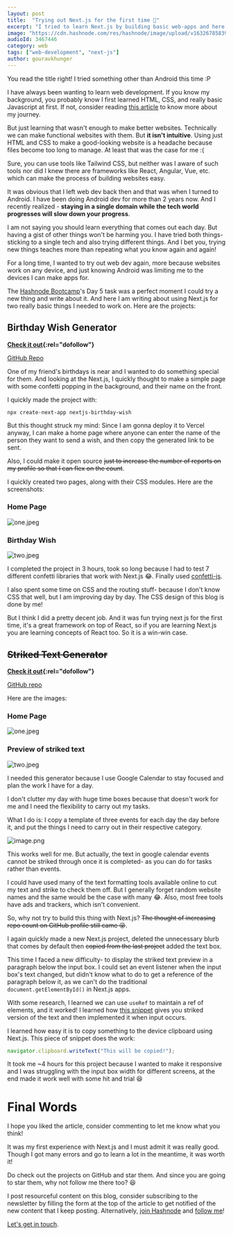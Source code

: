 ```yaml
---
layout: post
title:  "Trying out Next.js for the first time 🤯"
excerpt: "I tried to learn Next.js by building basic web-apps and here's my reaction."
image: "https://cdn.hashnode.com/res/hashnode/image/upload/v1632678583912/7LS_JbQIY.png"
audioId: 3467446
category: web
tags: ["web-development", "next-js"]
author: gouravkhunger
---
```


You read the title right! I tried something other than Android this time :P

I have always been wanting to learn web development. If you know my background, you probably know I first learned HTML, CSS, and really basic Javascript at first. If not, consider reading [this article](/3-years-of-blogging) to know more about my journey.

But just learning that wasn't enough to make better websites. Technically we can make functional websites with them. But **it isn't intuitive**. Using just HTML and CSS to make a good-looking website is a headache because files become too long to manage. At least that was the case for me :(

Sure, you can use tools like Tailwind CSS, but neither was I aware of such tools nor did I knew there are frameworks like React, Angular, Vue, etc. which can make the process of building websites easy.

It was obvious that I left web dev back then and that was when I turned to Android. I have been doing Android dev for more than 2 years now. And I recently realized - **staying in a single domain while the tech world progresses will slow down your progress**.

I am not saying you should learn everything that comes out each day. But having a gist of other things won't be harming you. I have tried both things- sticking to a single tech and also trying different things. And I bet you, trying new things teaches more than repeating what you know again and again!

For a long time, I wanted to try out web dev again, more because websites work on any device, and just knowing Android was limiting me to the devices I can make apps for.

The [Hashnode Bootcamp](https://hashnode.com/bootcamp)'s Day 5 task was a perfect moment I could try a new thing and write about it. And here I am writing about using Next.js for two really basic things I needed to work on. Here are the projects:

## Birthday Wish Generator

**[Check it out](https://hbdwish.ml){:rel="dofollow"}**

[GitHub Repo](https://github.com/gouravkhunger/nextjs-birthday-wish)

One of my friend's birthdays is near and I wanted to do something special for them. And looking at the Next.js, I quickly thought to make a simple page with some confetti popping in the background, and their name on the front.

I quickly made the project with:

```shell
npx create-next-app nextjs-birthday-wish
``` 

But this thought struck my mind: Since I am gonna deploy it to Vercel anyway, I can make a home page where anyone can enter the name of the person they want to send a wish, and then copy the generated link to be sent.

Also, I could make it open source <s>just to increase the number of reports on my profile so that I can flex on the count</s>.

I quickly created two pages, along with their CSS modules. Here are the screenshots:

### Home Page

![one.jpeg](https://cdn.hashnode.com/res/hashnode/image/upload/v1632674975999/NHbFfU1vZ.jpeg)

### Birthday Wish

![two.jpeg](https://cdn.hashnode.com/res/hashnode/image/upload/v1632675120489/1uZ_YLvsn.jpeg)

I completed the project in 3 hours, took so long because I had to test 7 different confetti libraries that work with Next.js 😂. Finally used [confetti-js](https://www.npmjs.com/package/confetti-js).

I also spent some time on CSS and the routing stuff- because I don't know CSS that well, but I am improving day by day. The CSS design of this blog is done by me!

But I think I did a pretty decent job. And it was fun trying next js for the first time, it's a great framework on top of React, so if you are learning Next.js you are learning concepts of React too. So it is a win-win case.

## <s>Striked Text Generator</s>

**[Check it out](https://strikeit.ml/){:rel="dofollow"}**

[GitHub repo](https://github.com/gouravkhunger/nextjs-strikeit)

Here are the images:

### Home Page

![one.jpeg](https://cdn.hashnode.com/res/hashnode/image/upload/v1632674734678/ik7IJW6Yt.jpeg)

### Preview of striked text

![two.jpeg](https://cdn.hashnode.com/res/hashnode/image/upload/v1632674743501/Wvr_3Y_om.jpeg)

I needed this generator because I use Google Calendar to stay focused and plan the work I have for a day. 

I don't clutter my day with huge time boxes because that doesn't work for me and I need the flexibility to carry out my tasks.

What I do is: I copy a template of three events for each day the day before it, and put the things I need to carry out in their respective category.

![image.png](https://cdn.hashnode.com/res/hashnode/image/upload/v1632672045301/bk9x2KLPn.png)

This works well for me. But actually, the text in google calendar events cannot be striked through once it is completed- as you can do for tasks rather than events.

I could have used many of the text formatting tools available online to cut my text and strike to check them off. But I generally forget random website names and the same would be the case with many 😂. Also, most free tools have ads and trackers, which isn't convenient.

So, why not try to build this thing with Next.js? <s>The thought of increasing repo count on GitHub profile still came 😜</s>.

I again quickly made a new Next.js  project, deleted the unnecessary blurb that comes by default then <s>copied from the last project</s> added the text box.

This time I faced a new difficulty- to display the striked text preview in a paragraph below the input box. I could set an event listener when the input box's text changed, but didn't know what to do to get a reference of the paragraph below it, as we can't do the traditional `document.getElementById()` in Next.js apps.

With some research, I learned we can use `useRef` to maintain a ref of elements, and it worked! I learned how [this snippet](https://stackoverflow.com/a/53836006/9819031) gives you striked version of the text and then implemented it when input occurs.

I learned how easy it is to copy something to the device clipboard using Next.js. This piece of snippet does the work:

```javascript
navigator.clipboard.writeText("This will be copied!");
```

It took me ~4 hours for this project because I wanted to make it responsive and I was struggling with the input box width for different screens, at the end made it work well with some hit and trial 😆

# Final Words

I hope you liked the article, consider commenting to let me know what you think!

It was my first experience with Next.js and I must admit it was really good. Though I got many errors and go to learn a lot in the meantime, it was worth it!

Do check out the projects on GitHub and star them. And since you are going to star them, why not follow me there too? 😆

I post resourceful content on this blog, consider subscribing to the newsletter by filling the form at the top of the article to get notified of the new content that I keep posting. Alternatively, [join Hashnode](https://hashnode.com/@gouravkhunger/joinme) and [follow me](https://hashnode.com/@gouravkhunger)!

[Let's get in touch](https://github.com/gouravkhunger).
